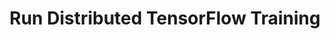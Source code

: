 ---
title: Run Distributed TensorFlow Training
weight: 1
variants: +flyte -serverless -byoc -selfmanaged
layout: py_example
example_file: /external/unionai-examples/v1/flyte-integrations/native-backend-plugins/kftensorflow_plugin/kftensorflow_plugin/tf_mnist.py
---
